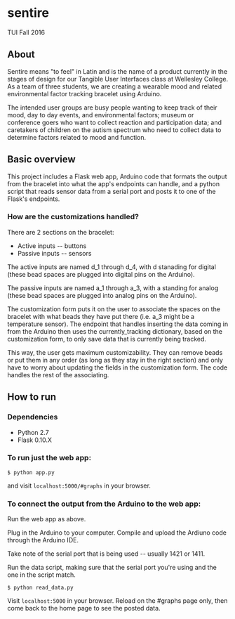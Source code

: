 # sentire
TUI Fall 2016

## About

Sentire means "to feel" in Latin and is the name of a product currently in the stages of design for our Tangible User Interfaces class at Wellesley College. As a team of three students, we are creating a wearable mood and related environmental factor tracking bracelet using Arduino.

The intended user groups are busy people wanting to keep track of their mood, day to day events, and environmental factors; museum or conference goers who want to collect reaction and participation data; and caretakers of children on the autism spectrum who need to collect data to determine factors related to mood and function.

## Basic overview

This project includes a Flask web app, Arduino code that formats the output from the bracelet into what the app's endpoints can handle, and a python script that reads sensor data from a serial port and posts it to one of the Flask's endpoints.

### How are the customizations handled?

There are 2 sections on the bracelet: 
* Active inputs -- buttons
* Passive inputs -- sensors

The active inputs are named d_1 through d_4, with d stanading for digital (these bead spaces are plugged into digital pins on the Arduino).

The passive inputs are named a_1 through a_3, with a standing for analog (these bead spaces are plugged into analog pins on the Arduino).

The customization form puts it on the user to associate the spaces on the bracelet with what beads they have put there (i.e. a_3 might be a temperature sensor). The endpoint that handles inserting the data coming in from the Arduino then uses the currently_tracking dictionary, based on the customization form, to only save data that is currently being tracked.

This way, the user gets maximum customizability. They can remove beads or put them in any order (as long as they stay in the right section) and only have to worry about updating the fields in the customization form. The code handles the rest of the associating.

## How to run

### Dependencies 

* Python 2.7
* Flask 0.10.X

### To run just the web app: 

`$ python app.py `

and visit ` localhost:5000/#graphs ` in your browser. 

### To connect the output from the Arduino to the web app: 

Run the web app as above.

Plug in the Arduino to your computer. 
Compile and upload the Ardiuno code through the Arduino IDE. 

Take note of the serial port that is being used -- usually 1421 or 1411.

Run the data script, making sure that the serial port you're using and the one in the script match.

`$ python read_data.py`

Visit ` localhost:5000 ` in your browser. Reload on the #graphs page only, then come back to the home page to see the posted data. 
